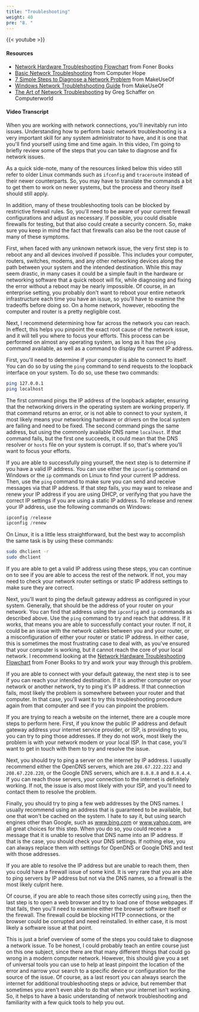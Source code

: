 ```yaml
---
title: "Troubleshooting"
weight: 40
pre: "8. "
---
```


{{< youtube  >}}

#### Resources

* [Network Hardware Troubleshooting Flowchart](https://www.fonerbooks.com/network.htm) from Foner Books
* [Basic Network Troubleshooting](https://www.computerhope.com/issues/ch000445.htm) from Computer Hope
* [7 Simple Steps to Diagnose a Network Problem](https://www.makeuseof.com/tag/7-simple-steps-diagnose-network-problem/) from MakeUseOf
* [Windows Network Troublehshooting Guide](https://www.makeuseof.com/tag/windows-network-troubleshooting-guide/) from MakeUseOf
* [The Art of Network Troubleshooting](https://www.computerworld.com/article/2545775/networking/the-art-of-network-troubleshooting.html) by Greg Schaffer on Computerworld


#### Video Transcript

When you are working with network connections, you'll inevitably run into issues. Understanding how to perform basic network troubleshooting is a very important skill for any system administrator to have, and it is one that you'll find yourself using time and time again. In this video, I'm going to briefly review some of the steps that you can take to diagnose and fix network issues.

As a quick side-note, many of the resources linked below this video still refer to older Linux commands such as `ifconfig` and `traceroute` instead of their newer counterparts. So, you may have to translate the commands a bit to get them to work on newer systems, but the process and theory itself should still apply.

In addition, many of these troubleshooting tools can be blocked by restrictive firewall rules. So, you'll need to be aware of your current firewall configurations and adjust as necessary. If possible, you could disable firewalls for testing, but that also could create a security concern. So, make sure you keep in mind the fact that firewalls can also be the root cause of many of these symptoms.

First, when faced with any unknown network issue, the very first step is to reboot any and all devices involved if possible. This includes your computer, routers, switches, modems, and any other networking devices along the path between your system and the intended destination. While this may seem drastic, in many cases it could be a simple fault in the hardware or networking software that a quick reboot will fix, while diagnosing and fixing the error without a reboot may be nearly impossible. Of course, in an enterprise setting, you probably don't want to reboot your entire network infrastructure each time you have an issue, so you'll have to examine the tradeoffs before doing so. On a home network, however, rebooting the computer and router is a pretty negligible cost.

Next, I recommend determining how far across the network you can reach. In effect, this helps you pinpoint the exact root cause of the network issue, and it will tell you where to focus your efforts. This process can be performed on almost any operating system, as long as it has the `ping` command available, as well as a command to display the current IP address.

First, you'll need to determine if your computer is able to connect to itself. You can do so by using the `ping` command to send requests to the loopback interface on your system. To do so, use these two commands:

```bash
ping 127.0.0.1
ping localhost
```

The first command pings the IP address of the loopback adapter, ensuring that the networking drivers in the operating system are working properly. If that command returns an error, or is not able to connect to your system, it most likely means your networking hardware or drivers on the local system are failing and need to be fixed. The second command pings the same address, but using the commonly available DNS name `localhost`. If that command fails, but the first one succeeds, it could mean that the DNS resolver or `hosts` file on your system is corrupt. If so, that's where you'll want to focus your efforts.

If you are able to successfully ping yourself, the next step is to determine if you have a valid IP address. You can use either the `ipconfig` command on Windows or the `ip` commands on Linux to find your current IP address. Then, use the `ping` command to make sure you can send and receive messages via that IP address. If that step fails, you may want to release and renew your IP address if you are using DHCP, or verifying that you have the correct IP settings if you are using a static IP address. To release and renew your IP address, use the following commands on Windows:

```powershell
ipconfig /release
ipconfig /renew
```
On Linux, it is a little less straightforward, but the best way to accomplish the same task is by using these commands:

```bash
sudo dhclient -r
sudo dhclient
```

If you are able to get a valid IP address using these steps, you can continue on to see if you are able to access the rest of the network. If not, you may need to check your network router settings or static IP address settings to make sure they are correct.

Next, you'll want to ping the default gateway address as configured in your system. Generally, that should be the address of your router on your network. You can find that address using the `ipconfig` and `ip` commands as described above. Use the `ping` command to try and reach that address. If it works, that means you are able to successfully contact your router. If not, it could be an issue with the network cables between you and your router, or a misconfiguration of either your router or static IP address. In either case, this is sometimes the most frustrating case to deal with, as you've ensured that your computer is working, but it cannot reach the core of your local network. I recommend looking at the [Network Hardware Troubleshooting Flowchart](https://www.fonerbooks.com/network.htm) from Foner Books to try and work your way through this problem.

If you are able to connect with your default gateway, the next step is to see if you can reach your intended destination. If it is another computer on your network or another network, try to ping it's IP address. If that connection fails, most likely the problem is somewhere between your router and that computer. In that case, you'll want to try this troubleshooting procedure again from that computer and see if you can pinpoint the problem.

If you are trying to reach a website on the internet, there are a couple more steps to perform here. First, if you know the public IP address and default gateway address your internet service provider, or ISP, is providing to you, you can try to ping those addresses. If they do not work, most likely the problem is with your network modem or your local ISP. In that case, you'll want to get in touch with them to try and resolve the issue.

Next, you should try to ping a server on the internet by IP address. I usually recommend either the OpenDNS servers, which are `208.67.222.222` and `208.67.220.220`, or the Google DNS servers, which are `8.8.8.8` and `8.8.4.4`. If you can reach those servers, your connection to the internet is definitely working. If not, the issue is also most likely with your ISP, and you'll need to contact them to resolve the problem.

Finally, you should try to ping a few web addresses by the DNS names. I usually recommend using an address that is guaranteed to be available, but one that won't be cached on the system. I hate to say it, but using search engines other than Google, such as www.bing.com or www.yahoo.com, are all great choices for this step. When you do so, you could receive a message that it is unable to resolve that DNS name into an IP address. If that is the case, you should check your DNS settings. If nothing else, you can always replace them with settings for OpenDNS or Google DNS and test with those addresses.

If you are able to resolve the IP address but are unable to reach them, then you could have a firewall issue of some kind. It is very rare that you are able to ping servers by IP address but not via the DNS names, so a firewall is the most likely culprit here.

Of course, if you are able to reach those sites correctly using `ping`, then the last step is to open a web browser and try to load one of those webpages. If that fails, then you'll need to examine either the browser software itself or the firewall. The firewall could be blocking HTTP connections, or the browser could be corrupted and need reinstalled. In either case, it is most likely a software issue at that point.

This is just a brief overview of some of the steps you could take to diagnose a network issue. To be honest, I could probably teach an entire course just on this one subject, since there are that many different things that could go wrong in a modern computer network. However, this should give you a set of universal tools you can use to help at least pinpoint the location of the error and narrow your search to a specific device or configuration for the source of the issue. Of course, as a last resort you can always search the internet for additional troubleshooting steps or advice, but remember that sometimes you aren't even able to do that when your internet isn't working. So, it helps to have a basic understanding of network troubleshooting and familiarity with a few quick tools to help you out.
